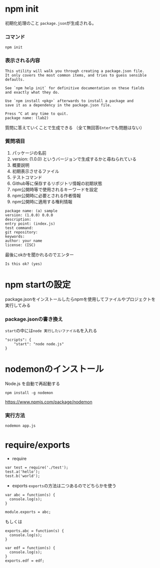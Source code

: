 # npm init
初期化処理のこと
`package.json`が生成される。
### コマンド
```
npm init
```
### 表示される内容
```
This utility will walk you through creating a package.json file.
It only covers the most common items, and tries to guess sensible defaults.

See `npm help init` for definitive documentation on these fields
and exactly what they do.

Use `npm install <pkg>` afterwards to install a package and
save it as a dependency in the package.json file.

Press ^C at any time to quit.
package name: (lab2) 
```
質問に答えていくことで生成できる
（全て無回答`Enter`でも問題はない）

### 質問項目
1. パッケージの名前
2. version: (1.0.0) というバージョンで生成するかと尋ねられている
3. 概要説明
4. 初期表示させるファイル
5. テストコマンド
6. Github等に保存するリポジトリ情報の初期状態
7. npm公開時等で使用されるキーワードを設定
8. npm公開時に必要とされる作者情報
9. npm公開時に適用する権利情報
```
package name: (a) sample
version: (1.0.0) 0.0.0
description:
entry point: (index.js)
test command:
git repository:
keywords:
author: your name
license: (ISC)
```
最後にokかを聞かれるのでエンター
```
Is this ok? (yes) 
```

# npm startの設定
package.jsonをインストールしたらnpmを使用してファイルやプロジェクトを実行してみる
### package.jsonの書き換え
`start`の中には`node 実行したいファイル名`を入れる
```
"scripts": {
    "start": "node node.js"
}
```

# nodemonのインストール
Node.js を自動で再起動する
```
npm install -g nodemon
```
https://www.npmjs.com/package/nodemon
### 実行方法
```
nodemon app.js
```


# require/exports
- require
```
var test = require('./test');
test.a('hello');
test.b('world');
```
- exports
`exports`の方法は二つあるのでどちらかを使う
```
var abc = function(s) {
  console.log(s);
}

module.exports = abc;
```
もしくは
```
exports.abc = function(s) {
  console.log(s);
}

var edf = function(s) {
  console.log(s);
}
exports.edf = edf;
```